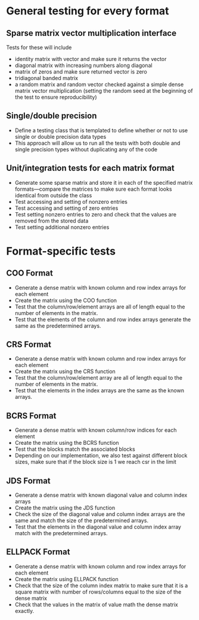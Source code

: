 # General testing for every format
## Sparse matrix vector multiplication interface
Tests for these will include
* identity matrix with vector and make sure it returns the vector
* diagonal matrix with increasing numbers along diagonal
* matrix of zeros and make sure returned vector is zero
* tridiagonal banded matrix
* a random matrix and random vector checked against a simple dense matrix vector multiplication (setting the random seed at the beginning of the test to ensure reproducibility)

## Single/double precision
* Define a testing class that is templated to define whether or not to use single or double precision data types
* This approach will allow us to run all the tests with both double and single precision types without duplicating any of the code

## Unit/integration tests for each matrix format
* Generate some sparse matrix and store it in each of the specified matrix formats—compare the matrices to make sure each format looks identical from outside the class
* Test accessing and setting of nonzero entries
* Test accessing and setting of zero entries
* Test setting nonzero entries to zero and check that the values are removed from the stored data
* Test setting additional nonzero entries

# Format-specific tests
## COO Format
* Generate a dense matrix with known column and row index arrays for each element
* Create the matrix using the COO function
* Test that the column/row/element arrays are all of length equal to the number of elements in the matrix.
* Test that the elements of the column and row index arrays generate the same as the predetermined arrays.
## CRS Format
* Generate a dense matrix with known column and row index arrays for each element
* Create the matrix using the CRS function
* Test that the column/row/element array are all of length equal to the number of elements in the matrix.
* Test that the elements in the index arrays are the same as the known arrays.
## BCRS Format
* Generate a dense matrix with known column/row indices for each element
* Create the matrix using the BCRS function
* Test that the blocks match the associated blocks 
* Depending on our implementation, we also test against different block sizes, make sure that if the block size is 1 we reach csr in the limit

## JDS Format
* Generate a dense matrix with known diagonal value and column index arrays
* Create the matrix using the JDS function
* Check the size of the diagonal value and column index arrays are the same and match the size of the predetermined arrays.
* Test that the elements in the diagonal value and column index array match with the predetermined arrays.

## ELLPACK Format
* Generate a dense matrix with known column and row index arrays for each element
* Create the matrix using ELLPACK function
* Check that the size of the column index matrix to make sure that it is a square matrix with number of rows/columns equal to the size of the dense matrix
* Check that the values in the matrix of value math the dense matrix exactly.